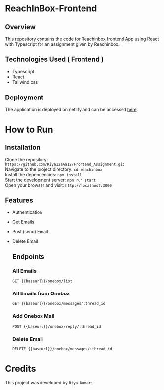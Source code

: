 # ReachInBox-Frontend

## Overview

This repository contains the code for Reachinbox frontend App using React with Typescript for an assignment given by Reachinbox.

## Technologies Used ( Frontend )

- Typescript
- React
- Tailwind css

## Deployment

The application is deployed on netlify and can be accessed [here](https://reachinbox-frontend.netlify.app/).

# How to Run <br/>

   <h2>Installation</h2>
   
   Clone the repository:   ``` https://github.com/Riya12aAa12/Frontend_Assignment.git  ``` <br/>
   Navigate to the project directory:   ``` cd reachinbox ``` <br/>
   Install the dependencies:   ``` npm install ``` <br/>
   Start the development server:   ``` npm run start ``` <br/>
   Open your browser and visit:   ``` http://localhost:3000 ``` <br/>


## Features

- Authentication
- Get Emails
- Post (send) Email
- Delete Email

   <h2>Endpoints</h2>
   <h3>All Emails</h3>
   <pre><code>GET {{baseurl}}/onebox/list </code></pre>

   <h3>All Emails from Onebox</h3>
   <pre><code>GET {{baseurl}}/onebox/messages/:thread_id </code></pre>

   <h3>Add Onebox Mail</h3>
   <pre><code>POST {{baseurl}}/onebox/reply/:thread_id </code></pre>

   <h3>Delete Email</h3>
   <pre><code>DELETE {{baseurl}}/onebox/messages/:thread_id </code></pre>

# Credits <br/>

This project was developed by `Riya Kumari`
